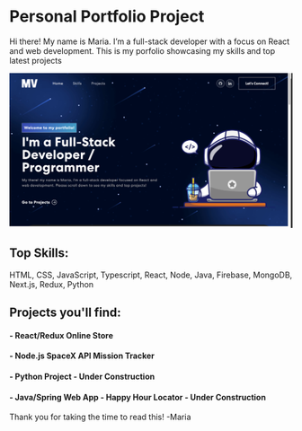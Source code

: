 # Personal Portfolio Project

Hi there! My name is Maria. I’m a full-stack developer with a focus on
React and web development.
This is my porfolio showcasing my skills and top latest projects

![Portfolio Screen-shot](src/assets/img/portfolio-screen-shot-for--readme.png "Portfolio Screen-shot")

## Top Skills:

HTML, CSS, JavaScript, Typescript, React, Node, Java, Firebase, MongoDB, Next.js, Redux, Python

## Projects you'll find:

#### - React/Redux Online Store

#### - Node.js SpaceX API Mission Tracker

#### - Python Project - Under Construction

#### - Java/Spring Web App - Happy Hour Locator - Under Construction

Thank you for taking the time to read this!
-Maria

